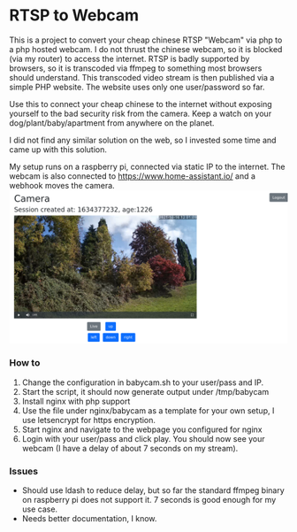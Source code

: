 # RTSP to Webcam

This is a project to convert your cheap chinese RTSP "Webcam" via php to a php hosted webcam.
I do not thrust the chinese webcam, so it is blocked (via my router) to access the internet.
RTSP is badly supported by browsers, so it is transcoded via ffmpeg to something most browsers should understand.
This transcoded video stream is then published via a simple PHP website.
The website uses only one user/password so far.

Use this to connect your cheap chinese to the internet without exposing yourself to the bad security risk from the camera.
Keep a watch on your dog/plant/baby/apartment from anywhere on the planet.

I did not find any similar solution on the web, so I invested some time and came up with this solution.

My setup runs on a raspberry pi, connected via static IP to the internet.
The webcam is also connected to https://www.home-assistant.io/ and a webhook moves the camera.
![Webpage](webpage.png "Webpage")

### How to

1. Change the configuration in babycam.sh to your user/pass and IP.
2. Start the script, it should now generate output under /tmp/babycam
3. Install nginx with php support
4. Use the file under nginx/babycam as a template for your own setup, I use letsencrypt for https encryption.
5. Start nginx and navigate to the webpage you configured for nginx
6. Login with your user/pass and click play. You should now see your webcam (I have a delay of about 7 seconds on my stream).

### Issues

* Should use ldash to reduce delay, but so far the standard ffmpeg binary on raspberry pi does not support it.
  7 seconds is good enough for my use case.
* Needs better documentation, I know.

